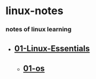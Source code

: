 # linux-notes


### notes of linux learning




- ## [01-Linux-Essentials ](./01-linux-essentials/)

    - ## [01-os ](./01-linux-essentials/01-os.md)


